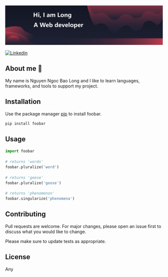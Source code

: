 ![Alt text](https://github.com/nguyenngocbaolong1410/nguyenngocbaolong1410/blob/cc80c8d2cc2f4662c4d444a1df54b472b261483f/img/Banner.jpg)

[![Linkedin]](www.linkedin.com/in/bảo-long-nguyễn-ngọc-62bb061b5)

## About me :wave:

My name is Nguyen Ngoc Bao Long and I like to learn languages, frameworks, and tools to support my project.

## Installation

Use the package manager [pip](https://pip.pypa.io/en/stable/) to install foobar.

```bash
pip install foobar
```

## Usage

```python
import foobar

# returns 'words'
foobar.pluralize('word')

# returns 'geese'
foobar.pluralize('goose')

# returns 'phenomenon'
foobar.singularize('phenomena')
```

## Contributing
Pull requests are welcome. For major changes, please open an issue first to discuss what you would like to change.

Please make sure to update tests as appropriate.

## License
Any

[Discord]: https://discord.gg/WQyc4R2PzG

[Linkedin]: https://img.shields.io/badge/LinkedIn-0077B5?style=for-the-badge&logo=linkedin&logoColor=white